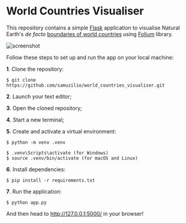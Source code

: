 # World Countries Visualiser
This repository contains a simple [Flask](https://flask.palletsprojects.com/en/3.0.x/) application to visualise Natural Earth's *de facto* [boundaries of world countries](http://geojson.xyz/naturalearth-3.3.0/ne_50m_admin_0_countries.geojson) using [Folium](https://python-visualization.github.io/folium/latest/#) library.

![screenshot](https://github.com/samuzilio/world_countries_visualiser/assets/94171193/c305ca4b-417c-4de6-8ff2-aee1e2ab1ebf)

Follow these steps to set up and run the app on your local machine:

**1**. Clone the repository:
```
$ git clone https://github.com/samuzilio/world_countries_visualiser.git
```
**2**. Launch your text editor;

**3**. Open the cloned repository;

**4**. Start a new terminal;

**5**. Create and activate a virtual environment:
```
$ python -m venv .venv
```
```
$ .venv\Scripts\activate (for Windows)
$ source .venv/bin/activate (for macOS and Linux)
```
**6**. Install dependencies:
```
$ pip install -r requirements.txt
```
**7**. Run the application:
```
$ python app.py
```
And then head to http://127.0.0.1:5000/ in your browser!
